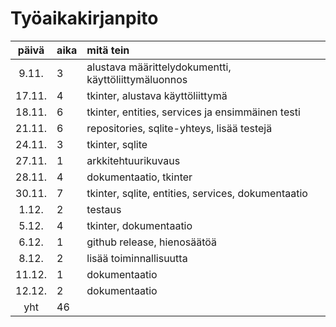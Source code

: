 # Työaikakirjanpito

| päivä | aika | mitä tein  |
| :----:|:-----| :-----|
| 9.11. | 3    | alustava määrittelydokumentti, käyttöliittymäluonnos |
| 17.11. | 4   | tkinter, alustava käyttöliittymä |
| 18.11. | 6   | tkinter, entities, services ja ensimmäinen testi |
| 21.11. | 6   | repositories, sqlite-yhteys, lisää testejä |
| 24.11. | 3   | tkinter, sqlite |
| 27.11. | 1   | arkkitehtuurikuvaus |
| 28.11. | 4   | dokumentaatio, tkinter |
| 30.11. | 7   | tkinter, sqlite, entities, services, dokumentaatio |
| 1.12.  | 2   | testaus |
| 5.12.  | 4   | tkinter, dokumentaatio |
| 6.12.  | 1   | github release, hienosäätöä |
| 8.12.  | 2   | lisää toiminnallisuutta |
| 11.12. | 1   | dokumentaatio |
| 12.12. | 2   | dokumentaatio |
| yht | 46 | |
